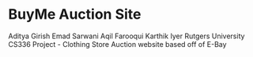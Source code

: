 # BuyMe Auction Site
Aditya Girish Emad Sarwani Aqil Farooqui Karthik Iyer
Rutgers University CS336 Project - Clothing Store 
Auction website based off of E-Bay
